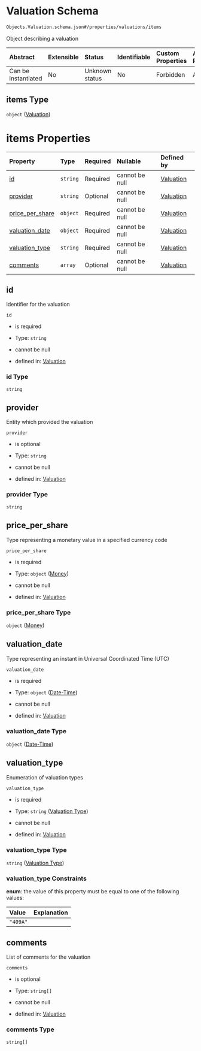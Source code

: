 # Valuation Schema

```txt
Objects.Valuation.schema.json#/properties/valuations/items
```

Object describing a valuation

| Abstract            | Extensible | Status         | Identifiable | Custom Properties | Additional Properties | Access Restrictions | Defined In                                                              |
| :------------------ | :--------- | :------------- | :----------- | :---------------- | :-------------------- | :------------------ | :---------------------------------------------------------------------- |
| Can be instantiated | No         | Unknown status | No           | Forbidden         | Allowed               | none                | [CapTable.schema.json*](../CapTable.schema.json "open original schema") |

## items Type

`object` ([Valuation](captable-properties-objectsvaluationschemajson-array-valuation.md))

# items Properties

| Property                            | Type     | Required | Nullable       | Defined by                                                                                                   |
| :---------------------------------- | :------- | :------- | :------------- | :----------------------------------------------------------------------------------------------------------- |
| [id](#id)                           | `string` | Required | cannot be null | [Valuation](valuation-properties-id.md "Objects.Valuation.schema.json#/properties/id")                       |
| [provider](#provider)               | `string` | Optional | cannot be null | [Valuation](valuation-properties-provider.md "Objects.Valuation.schema.json#/properties/provider")           |
| [price_per_share](#price_per_share) | `object` | Required | cannot be null | [Valuation](valuation-properties-money.md "Types.Money.schema.json#/properties/price_per_share")             |
| [valuation_date](#valuation_date)   | `object` | Required | cannot be null | [Valuation](issuer-properties-date-time.md "Types.DateTime.schema.json#/properties/valuation_date")          |
| [valuation_type](#valuation_type)   | `string` | Required | cannot be null | [Valuation](valuation-properties-valuation-type.md "Enums.Valuation.schema.json#/properties/valuation_type") |
| [comments](#comments)               | `array`  | Optional | cannot be null | [Valuation](valuation-properties-comments.md "Objects.Valuation.schema.json#/properties/comments")           |

## id

Identifier for the valuation

`id`

*   is required

*   Type: `string`

*   cannot be null

*   defined in: [Valuation](valuation-properties-id.md "Objects.Valuation.schema.json#/properties/id")

### id Type

`string`

## provider

Entity which provided the valuation

`provider`

*   is optional

*   Type: `string`

*   cannot be null

*   defined in: [Valuation](valuation-properties-provider.md "Objects.Valuation.schema.json#/properties/provider")

### provider Type

`string`

## price_per_share

Type representing a monetary value in a specified currency code

`price_per_share`

*   is required

*   Type: `object` ([Money](valuation-properties-money.md))

*   cannot be null

*   defined in: [Valuation](valuation-properties-money.md "Types.Money.schema.json#/properties/price_per_share")

### price_per_share Type

`object` ([Money](valuation-properties-money.md))

## valuation_date

Type representing an instant in Universal Coordinated Time (UTC)

`valuation_date`

*   is required

*   Type: `object` ([Date-Time](issuer-properties-date-time.md))

*   cannot be null

*   defined in: [Valuation](issuer-properties-date-time.md "Types.DateTime.schema.json#/properties/valuation_date")

### valuation_date Type

`object` ([Date-Time](issuer-properties-date-time.md))

## valuation_type

Enumeration of valuation types

`valuation_type`

*   is required

*   Type: `string` ([Valuation Type](valuation-properties-valuation-type.md))

*   cannot be null

*   defined in: [Valuation](valuation-properties-valuation-type.md "Enums.Valuation.schema.json#/properties/valuation_type")

### valuation_type Type

`string` ([Valuation Type](valuation-properties-valuation-type.md))

### valuation_type Constraints

**enum**: the value of this property must be equal to one of the following values:

| Value    | Explanation |
| :------- | :---------- |
| `"409A"` |             |

## comments

List of comments for the valuation

`comments`

*   is optional

*   Type: `string[]`

*   cannot be null

*   defined in: [Valuation](valuation-properties-comments.md "Objects.Valuation.schema.json#/properties/comments")

### comments Type

`string[]`
